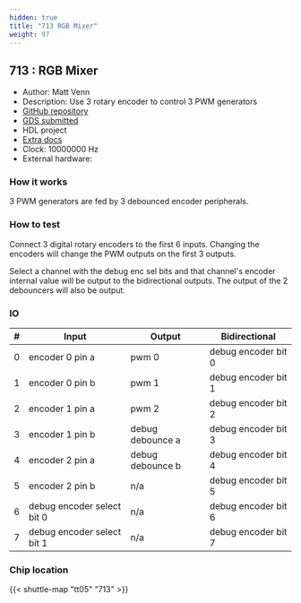 ```yaml
---
hidden: true
title: "713 RGB Mixer"
weight: 97
---
```


## 713 : RGB Mixer

* Author: Matt Venn
* Description: Use 3 rotary encoder to control 3 PWM generators
* [GitHub repository](https://github.com/mattvenn/tt04-rgb-mixer)
* [GDS submitted](https://github.com/mattvenn/tt04-rgb-mixer/actions/runs/6533065060)
* HDL project
* [Extra docs]()
* Clock: 10000000 Hz
* External hardware: 



### How it works

3 PWM generators are fed by 3 debounced encoder peripherals.


### How to test

Connect 3 digital rotary encoders to the first 6 inputs. Changing the encoders will change the PWM outputs on the first 3 outputs.

Select a channel with the debug enc sel bits and that channel's encoder internal value will be output to the bidirectional outputs.
The output of the 2 debouncers will also be output.


### IO

| # | Input        | Output       | Bidirectional      |
|---|--------------|--------------| -------------------|
| 0 | encoder 0 pin a  | pwm 0 | debug encoder bit 0 |
| 1 | encoder 0 pin b  | pwm 1 | debug encoder bit 1 |
| 2 | encoder 1 pin a  | pwm 2 | debug encoder bit 2 |
| 3 | encoder 1 pin b  | debug debounce a | debug encoder bit 3 |
| 4 | encoder 2 pin a  | debug debounce b | debug encoder bit 4 |
| 5 | encoder 2 pin b  | n/a | debug encoder bit 5 |
| 6 | debug encoder select bit 0  | n/a | debug encoder bit 6 |
| 7 | debug encoder select bit 1  | n/a | debug encoder bit 7 |

### Chip location

{{< shuttle-map "tt05" "713" >}}
